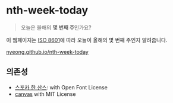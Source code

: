 # nth-week-today

> 오늘은 올해의 **몇 번째 주**인가요?

이 웹페이지는 [ISO 8601](https://en.wikipedia.org/wiki/ISO_week_date)에 따라 오늘이 올해의 몇 번째 주인지 알려줍니다.

[nyeong.github.io/nth-week-today](https://nyeong.github.io/nth-week-today)

## 의존성

- [스포카 한 산스](https://spoqa.github.io/spoqa-han-sans/): with Open Font License
- [canvas](https://www.npmjs.com/package/canvas) with MIT License